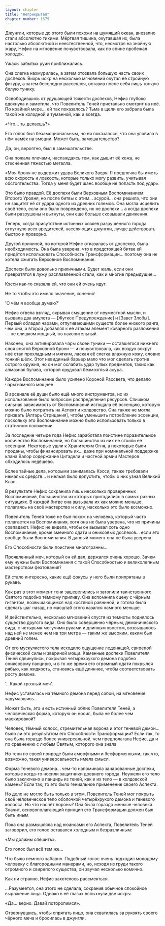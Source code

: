 ```yaml
---
layout: chapter
title: "Неприкрытая"
chapter_number: 1675
---
```




Джунгли, которые до этого были похожи на шумящий океан, внезапно стали абсолютно тихими. Мёртвая тишина, окутавшая их, была настолько абсолютной и неестественной, что, несмотря на знойную жару, Нефис на мгновение почувствовала, как по спине пробежал холодок.

Ужасы забытых руин приближались.

Она слегка нахмурилась, а затем отозвала большую часть своих доспехов. Вихрь искр на несколько мгновений окутал её стройную фигуру, а затем бесследно рассеялся, оставив после себя лишь тонкую белую тунику.

Освободившись от удушающей тяжести доспехов, Нефис глубоко вдохнула и заметила, что Повелитель Теней пристально смотрит на неё. По крайней мере... ей так показалось? Тьма в щели его забрала была такой же холодной и туманной, как и всегда.

«Что... ты делаешь?»

Его голос был безэмоциональным, но ей показалось, что она уловила в нём намёк на эмоции. Может быть, замешательство?

Да, он, вероятно, был в замешательстве.

Она пожала плечами, наслаждаясь тем, как дышит её кожа, не стеснённая тяжестью металла.

«Моя броня не выдержит удара Великого Зверя. Я предпочла бы иметь всю скорость и ловкость, которые только могу развить, учитывая обстоятельства. Тогда у меня будет шанс вообще не попасть под удар».

Это было правдой. Её доспехи были Верховным Воспоминанием Второго Уровня, но после битвы с этим... асурой... она решила, что они не защитят её от удара одного из древних големов. Она могла исцелить своё тело, если оно было повреждено, но не доспехи… а когда доспехи были разрушены и выгнуты, они ещё больше сковывали движения.

Теперь, когда присутствие истинных хозяев разрушенного города отпугнуло всех вредителей, населяющих джунгли, лучше действовать быстро и проворно.

Другой причиной, по которой Нефис отказалась от доспехов, была необходимость. Она была уверена, что в предстоящей битве ей придётся использовать Способность Трансформации... поэтому она не хотела сжигать Верховное Воспоминание.

Доспехи были довольно приличными. Будет жаль, если они превратятся в лужу расплавленной стали, как и многие предыдущие...

Кэсси как-то сказала ей, что они ей очень идут.

Не то чтобы это имело значение, конечно!

'О чём я вообще думаю?'

Нефис отвела взгляд, скрывая смущение от неуместной мысли, и вызвала два амулета — [Жуткое Предупреждение] и [Завет Злобы]. Первый обладал чарами, отпугивающими существ более низкого ранга, чем она, а второй добавлял к её атакам элемент коварного разложения — не слишком мощный, но накопительный.

Наконец, она активировала чары своей туники — оставшегося нижнего слоя снятой Верховной брони — и почувствовала, как воздух вокруг неё стал прохладным и мягким, лаская её слегка влажную кожу, словно тонкий шёлк. Этот невидимый барьер мало что мог сделать против острого оружия, но он мог ослабить удар тупых предметов, таких как алмазная булава, которой орудовал безмозглый асура.

Каждое Воспоминание было усилено Короной Рассвета, что делало чары намного мощнее.

В арсенале её души было ещё много инструментов, но их использование было вопросом распределения ресурсов. Слишком сильная зависимость от Воспоминаний истощала её эссенцию, которую можно было потратить на Аспект и колдовство. Она также не могла призвать [Алтарь Отрицания], чтобы уменьшить потребление эссенции, поскольку это Воспоминание можно было использовать только в статичном положении.

За последние четыре года Нефис заработала поистине поразительное количество Воспоминаний, но большинство из них не стоили её эссенции. Некоторые ушли к Хранителям Огня, а некоторые были проданы, чтобы финансировать их... даже при номинальной поддержке клана Валор содержание Цитадели и частной армии Мастеров обходилось недёшево.

Более тайные дела, которыми занималась Кэсси, также требовали немалых средств… и нельзя было допустить, чтобы о них узнал Великий Клан.

В результате Нефис сохранила лишь несколько проверенных Воспоминаний, большинство из которых пригодились в самых разных ситуациях. В каждой битве она вызывала их как можно меньше, полагаясь на своё мастерство и силу, насколько это было возможно.

Повелитель Теней тоже не был похож на человека, который часто полагается на Воспоминания, хотя она не была уверена, что их причины совпадают. Нефис не видела, чтобы он вызывал хоть одно Воспоминание, кроме змеиного одати и ониксовых доспехов... если это вообще были Воспоминания. В данный момент она не была уверена.

Его Способности были поистине многогранны...

Проявленный меч, который он ей дал, держался очень хорошо. Зачем ему нужны были Воспоминания с такой Способностью и великолепным мастерством фехтования?

Ей стало интересно, какие ещё фокусы у него были припрятаны в рукаве.

Как раз в этот момент тени зашевелились и затопили таинственного Святого подобно тёмному приливу. Она вспомнила сцену с чёрным гигантом, возвышающимся над костяной равниной, и готова была сделать шаг назад, но масштаб этого казался намного меньше.

И действительно, несколько мгновений спустя из темноты поднялось существо другого вида. Оно было совершенно чёрным, демонического вида, с четырьмя могучими руками и длинным хвостом, возвышалось над ней не менее чем на три метра — таким же высоким, каким был древний голем.

От его мускулистого тела исходило ощущение леденящей, свирепой физической силы и звериной мощи. Каменные доспехи Повелителя Теней сдвинулись, покрывая четырехрукого демона подобно ониксовому панцирю, и в то же время его огромный одати покрылся рябью, как жидкость, становясь ещё длиннее, чтобы соответствовать росту демона.

'...Какой грозный меч'.

Нефис уставилась на тёмного демона перед собой, на мгновение задумавшись...

Может быть, это и есть истинный облик Повелителя Теней, а человеческая форма, которую он носил, была не более чем маскировкой?

Человек, тёмный колосс, стремительная ворона и этот теневой демон... было ли это результатом его Способности Трансформации? Если так, то она была гораздо более универсальной, чем предполагала Нефис, да и по сравнению с любым Святым, которого она знала.

Но тени по своей природе были аморфными и бесформенными, так что, возможно, такая универсальность имела смысл.

Форма теневого демона... чем-то напоминала зачарованные доспехи, которые когда-то носили защитники древнего города. Неужели его тело было заключено в панцирь из теней, как и их тело — в колдовской камень? Если так, то это было гениальное применение своего Аспекта.

Но дело не могло быть только в этом. Повелитель Теней мог покрыть своё человеческое тело оболочкой четырёхрукого демона и теневого колосса. Но что насчёт вороны? Она была гораздо меньше человека. Значит, основополагающий принцип его Трансформации должен был быть иным.

Пока она размышляла над нюансами его Аспекта, Повелитель Теней заговорил, его голос оставался холодным и безразличным:

«Мы должны спешить».

Его голос был всё тем же...

Что было немного забавно. Подобный голос очень подходил молодому человеку с благородными манерами, но, исходя из груди такого огромного и свирепого существа, он звучал несколько комично.

Как ни странно, Нефис захотелось рассмеяться.

...Разумеется, она этого не сделала, сохранив обычное спокойное выражение лица. Однако в её глазах вспыхнули две искры.

«Да... верно. Давай поторопимся».

Отвернувшись, чтобы спрятать лицо, она схватилась за рукоять своего чёрного меча и бросилась в джунгли.

